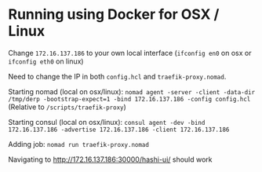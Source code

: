 # Running using Docker for OSX / Linux

Change `172.16.137.186` to your own local interface (`ifconfig en0` on osx or `ifconfig eth0` on linux)

Need to change the IP in both `config.hcl` and `traefik-proxy.nomad`.

Starting nomad (local on osx/linux):
`nomad agent -server -client -data-dir /tmp/derp -bootstrap-expect=1 -bind 172.16.137.186 -config config.hcl` (Relative to `/scripts/traefik-proxy`)

Starting consul (local on osx/linux):
`consul agent -dev -bind 172.16.137.186 -advertise 172.16.137.186 -client 172.16.137.186`

Adding job:
`nomad run traefik-proxy.nomad`

Navigating to http://172.16.137.186:30000/hashi-ui/ should work
